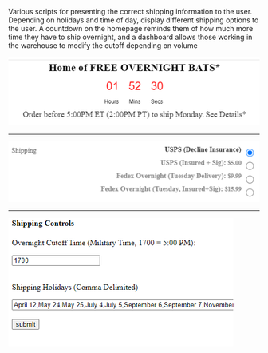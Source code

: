 Various scripts for presenting the correct shipping information to the user.
Depending on holidays and time of day, display different shipping options to the user.
A countdown on the homepage reminds them of how much more time they have to ship overnight, and a dashboard allows those working in the warehouse to modify the cutoff depending on volume


![alt tag](https://github.com/austings/ShippingHUD/blob/master/imgs/prev1.png)

------------------------------------------------------------------

![alt tag](https://github.com/austings/ShippingHUD/blob/master/imgs/prev2.png)

------------------------------------------------------------------

![alt tag](https://github.com/austings/ShippingHUD/blob/master/imgs/prev3.png)
